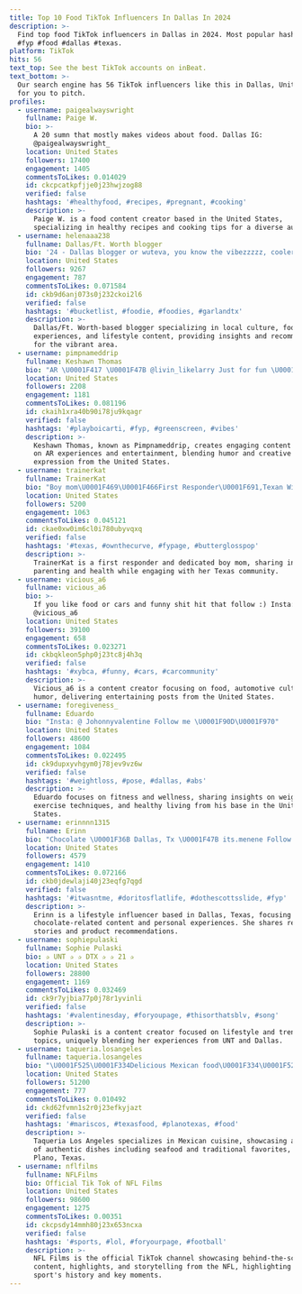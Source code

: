 ```yaml
---
title: Top 10 Food TikTok Influencers In Dallas In 2024
description: >-
  Find top food TikTok influencers in Dallas in 2024. Most popular hashtags:
  #fyp #food #dallas #texas.
platform: TikTok
hits: 56
text_top: See the best TikTok accounts on inBeat.
text_bottom: >-
  Our search engine has 56 TikTok influencers like this in Dallas, United States
  for you to pitch.
profiles:
  - username: paigealwayswright
    fullname: Paige W.
    bio: >-
      A 20 sumn that mostly makes videos about food. Dallas IG:
      @paigealwayswright_
    location: United States
    followers: 17400
    engagement: 1405
    commentsToLikes: 0.014029
    id: ckcpcatkpfjje0j23hwjzog88
    verified: false
    hashtags: '#healthyfood, #recipes, #pregnant, #cooking'
    description: >-
      Paige W. is a food content creator based in the United States,
      specializing in healthy recipes and cooking tips for a diverse audience.
  - username: helenaaa238
    fullname: Dallas/Ft. Worth blogger
    bio: '24 - Dallas blogger or wuteva, you know the vibezzzzz, cooler on insta'
    location: United States
    followers: 9267
    engagement: 787
    commentsToLikes: 0.071584
    id: ckb9d6anj073s0j232ckoi2l6
    verified: false
    hashtags: '#bucketlist, #foodie, #foodies, #garlandtx'
    description: >-
      Dallas/Ft. Worth-based blogger specializing in local culture, food
      experiences, and lifestyle content, providing insights and recommendations
      for the vibrant area.
  - username: pimpnameddrip
    fullname: Keshawn Thomas
    bio: "AR \U0001F417 \U0001F47B @livin_likelarry Just for fun \U0001F57A\U0001F3FD"
    location: United States
    followers: 2208
    engagement: 1181
    commentsToLikes: 0.081196
    id: ckaih1xra40b90i78ju9kqagr
    verified: false
    hashtags: '#playboicarti, #fyp, #greenscreen, #vibes'
    description: >-
      Keshawn Thomas, known as Pimpnameddrip, creates engaging content centered
      on AR experiences and entertainment, blending humor and creative
      expression from the United States.
  - username: trainerkat
    fullname: TrainerKat
    bio: "Boy mom\U0001F469‍\U0001F466First Responder\U0001F691,Texan Will definitely reply back,might take a bit"
    location: United States
    followers: 5200
    engagement: 1063
    commentsToLikes: 0.045121
    id: ckae0xw0im6cl0i780ubyvqxq
    verified: false
    hashtags: '#texas, #ownthecurve, #fypage, #butterglosspop'
    description: >-
      TrainerKat is a first responder and dedicated boy mom, sharing insights on
      parenting and health while engaging with her Texas community.
  - username: vicious_a6
    fullname: vicious_a6
    bio: >-
      If you like food or cars and funny shit hit that follow :) Insta:
      @vicious_a6
    location: United States
    followers: 39100
    engagement: 658
    commentsToLikes: 0.023271
    id: ckbqkleon5php0j23tc8j4h3q
    verified: false
    hashtags: '#xybca, #funny, #cars, #carcommunity'
    description: >-
      Vicious_a6 is a content creator focusing on food, automotive culture, and
      humor, delivering entertaining posts from the United States.
  - username: foregiveness_
    fullname: Eduardo
    bio: "Insta: @ Johonnyvalentine Follow me \U0001F90D\U0001F970"
    location: United States
    followers: 48600
    engagement: 1084
    commentsToLikes: 0.022495
    id: ck9dupxyvhgym0j78jev9vz6w
    verified: false
    hashtags: '#weightloss, #pose, #dallas, #abs'
    description: >-
      Eduardo focuses on fitness and wellness, sharing insights on weight loss,
      exercise techniques, and healthy living from his base in the United
      States.
  - username: erinnnn1315
    fullname: Erinn
    bio: "Chocolate \U0001F36B Dallas, Tx \U0001F47B its.menene Follow Ig : @itsmenene"
    location: United States
    followers: 4579
    engagement: 1410
    commentsToLikes: 0.072166
    id: ckb0jdewlaji40j23eqfg7qgd
    verified: false
    hashtags: '#itwasntme, #doritosflatlife, #dothescottsslide, #fyp'
    description: >-
      Erinn is a lifestyle influencer based in Dallas, Texas, focusing on
      chocolate-related content and personal experiences. She shares relatable
      stories and product recommendations.
  - username: sophiepulaski
    fullname: Sophie Pulaski
    bio: ✰ UNT ✰ ✰ DTX ✰ ✰ 21 ✰
    location: United States
    followers: 28800
    engagement: 1169
    commentsToLikes: 0.032469
    id: ck9r7yjbia77p0j78r1yvinli
    verified: false
    hashtags: '#valentinesday, #foryoupage, #thisorthatsblv, #song'
    description: >-
      Sophie Pulaski is a content creator focused on lifestyle and trending
      topics, uniquely blending her experiences from UNT and Dallas.
  - username: taqueria.losangeles
    fullname: taqueria.losangeles
    bio: "\U0001F525\U0001F334Delicious Mexican food\U0001F334\U0001F525 In Plano, Texas \U0001F334\U0001F525\U0001F32F\U0001F32F\U0001F32E\U0001F980\U0001F991\U0001F9C0\U0001F990\U0001F951\U0001F32F\U0001F37A\U0001F379\U0001F32F\U0001F32E"
    location: United States
    followers: 51200
    engagement: 777
    commentsToLikes: 0.010492
    id: ckd62fvmn1s2r0j23efkyjazt
    verified: false
    hashtags: '#mariscos, #texasfood, #planotexas, #food'
    description: >-
      Taqueria Los Angeles specializes in Mexican cuisine, showcasing a variety
      of authentic dishes including seafood and traditional favorites, based in
      Plano, Texas.
  - username: nflfilms
    fullname: NFLFilms
    bio: Official Tik Tok of NFL Films
    location: United States
    followers: 98600
    engagement: 1275
    commentsToLikes: 0.00351
    id: ckcpsdy14mmh80j23x653ncxa
    verified: false
    hashtags: '#sports, #lol, #foryourpage, #football'
    description: >-
      NFL Films is the official TikTok channel showcasing behind-the-scenes
      content, highlights, and storytelling from the NFL, highlighting the
      sport's history and key moments.
---
```


